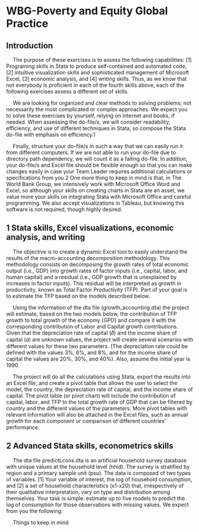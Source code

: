 # WBG-Poverty and Equity Global Practice

## Introduction

&emsp; The purpose of these exercises is to assess the following capabilities: [1] Programing skills in Stata to produce self-contained and automated code, [2] intuitive visualization skills and sophisticated management of Microsoft Excel, [3] economic analysis, and [4] writing skills. Thus, as we know that not everybody is proficient in each of the fourth skills above, each of the following exercises assess a different set of skills.

&emsp; We are looking for organized and clear methods to solving problems; not necessarily the most complicated or complex approaches. We expect you to solve these exercises by yourself, relying on internet and books, if needed. When assessing the do-file/s, we will consider readability, efficiency, and use of different techniques in Stata, so compose the Stata do-file with emphasis on efficiency.1

&emsp; Finally, structure your do-file/s in such a way that we can easily run it from different computers. If we are not able to run your do-file due to directory path dependency, we will count it as a failing do-file. In addition, your do-file/s and Excel file should be flexible enough so that you can make changes easily in case your Team Leader requires additional calculations or specifications from you.2 One more thing to keep in mind is that, in The World Bank Group, we intensively work with Microsoft Office Word and Excel, so although your skills on creating charts in Stata are an asset, we value more your skills on integrating Stata with Microsoft Office and careful programming. We also accept visualizations in Tableau, but knowing this software is not required, though highly desired.

## 1 Stata skills, Excel visualizations, economic analysis, and writing
  
&emsp; The objective is to create a dynamic Excel tool to easily understand the results of the macro-accounting decomposition methodology. This methodology consists on decomposing the growth rates of total economic output (i.e., GDP) into growth rates of factor inputs (i.e., capital, labor, and human capital) and a residual (i.e., GDP growth that is unexplained by increases in factor inputs). This residual will be interpreted as growth in productivity, known as Total Factor Productivity (TFP). Part of your goal is to estimate the TFP based on the models described below.
  
&emsp; Using the information of the dta file (growth_accounting.dta) the project will estimate, based on the two models below, the contribution of TFP growth to total growth of the economy (GPD) and compare it with the corresponding contribution of Labor and Capital growth contributions. Given that the depreciation rate of capital (𝛿) and the income share of capital (𝛼) are unknown values, the project will create several scenarios with different values for these two parameters. (The depreciation rate could be defined with the values 3%, 6%, and 8%, and for the income share of capital the values are 20%, 30%, and 40%). Also, assume the initial year is 1990.

&emsp; The project will do all the calculations using Stata, export the results into an Excel file, and create a pivot table that allows the user to select the model, the country, the depreciation rate of capital, and the income share of capital.
The pivot table (or pivot chart) will include the contribution of capital, labor, and TFP to the total growth rate of GDP that can be filtered by country and the different values of the parameters. More pivot tables with relevant information will also be attached in the Excel files, such as annual growth for each component or comparison of different countries’ performance.

## 2 Advanced Stata skills, econometrics skills

&emsp; The dta file predictLcons.dta is an artificial household survey database with unique values at the household level (hhid). The survey is stratified by region and a primary sample unit (psu). The data is composed of two types of variables. [1] Your variable of interest, the log of household consumption, and [2] a set of household characteristics (x1-x20) that, irrespectively of their qualitative interpretation, vary on type and distribution among themselves. Your task is simple: estimate up to five models to predict the log of consumption for those observations with missing values. We expect from you the following:
[^1]: Well-organized Stata code with all the prediction models used.
[^2]: Short .doc file explaining the econometric intuition of each model and why the best model outperform the others. We would need to assess your understanding of the relationship between variance and bias, margin of error, and accuracy. So, it would be ideal to know how the different models that you picked differ from each other in these aspects.

&emsp; Things to keep in mind
[^1]: Stata has a huge repository of official and user-written commands for prediction. Though using these commands is not discouraged, we value more your ability to code such statistical procedures by yourself. Of course, we don’t expect you to code a complete ado-file to predict missing values, but we would like to see your ability to code econometric procedures.
[^1]: Coding in MATA is more efficient and desirable for this kind of procedure.


